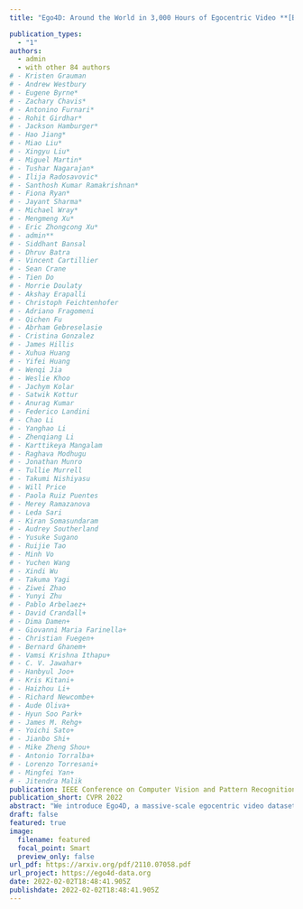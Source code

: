 ```yaml
---
title: "Ego4D: Around the World in 3,000 Hours of Egocentric Video **[Best Paper Nominee]**"

publication_types:
  - "1"
authors:
  - admin
  - with other 84 authors
# - Kristen Grauman
# - Andrew Westbury
# - Eugene Byrne*
# - Zachary Chavis*
# - Antonino Furnari*
# - Rohit Girdhar*
# - Jackson Hamburger*
# - Hao Jiang*
# - Miao Liu*
# - Xingyu Liu*
# - Miguel Martin*
# - Tushar Nagarajan*
# - Ilija Radosavovic*
# - Santhosh Kumar Ramakrishnan*
# - Fiona Ryan*
# - Jayant Sharma*
# - Michael Wray*
# - Mengmeng Xu*
# - Eric Zhongcong Xu*
# - admin**
# - Siddhant Bansal
# - Dhruv Batra
# - Vincent Cartillier
# - Sean Crane
# - Tien Do
# - Morrie Doulaty
# - Akshay Erapalli
# - Christoph Feichtenhofer
# - Adriano Fragomeni
# - Qichen Fu
# - Abrham Gebreselasie
# - Cristina Gonzalez
# - James Hillis
# - Xuhua Huang
# - Yifei Huang
# - Wenqi Jia
# - Weslie Khoo
# - Jachym Kolar
# - Satwik Kottur
# - Anurag Kumar
# - Federico Landini
# - Chao Li
# - Yanghao Li
# - Zhenqiang Li
# - Karttikeya Mangalam
# - Raghava Modhugu
# - Jonathan Munro
# - Tullie Murrell
# - Takumi Nishiyasu
# - Will Price
# - Paola Ruiz Puentes
# - Merey Ramazanova
# - Leda Sari
# - Kiran Somasundaram
# - Audrey Southerland
# - Yusuke Sugano
# - Ruijie Tao
# - Minh Vo
# - Yuchen Wang
# - Xindi Wu
# - Takuma Yagi
# - Ziwei Zhao
# - Yunyi Zhu
# - Pablo Arbelaez+
# - David Crandall+
# - Dima Damen+
# - Giovanni Maria Farinella+
# - Christian Fuegen+
# - Bernard Ghanem+
# - Vamsi Krishna Ithapu+
# - C. V. Jawahar+
# - Hanbyul Joo+
# - Kris Kitani+
# - Haizhou Li+
# - Richard Newcombe+
# - Aude Oliva+
# - Hyun Soo Park+
# - James M. Rehg+
# - Yoichi Sato+
# - Jianbo Shi+
# - Mike Zheng Shou+
# - Antonio Torralba+
# - Lorenzo Torresani+
# - Mingfei Yan+
# - Jitendra Malik
publication: IEEE Conference on Computer Vision and Pattern Recognition (CVPR), 2022 
publication_short: CVPR 2022
abstract: "We introduce Ego4D, a massive-scale egocentric video dataset and benchmark suite. It offers 3,670 hours of daily-life activity video spanning hundreds of scenarios (house-hold, outdoor, workplace, leisure, etc.) captured by 931 unique camera wearers from 74 worldwide locations and 9 different countries. The approach to collection is designed to uphold rigorous privacy and ethics standards, with consenting participants and robust de-identification procedures where relevant. Ego4D dramatically expands the volume of diverse egocentric video footage publicly available to the research community. Portions of the video are accompanied by audio, 3D meshes of the environment, eye gaze, stereo, and/or synchronized videos from multiple egocentric cameras at the same event. Furthermore, we present a host of new benchmark challenges centered around understanding the first-person visual experience in the past (querying an episodic memory), present (analyzing hand-object manipulation, audio-visual conversation, and social interactions), and future (forecasting activities). By publicly sharing this massive annotated dataset and benchmark suite, we aim to push the frontier of first-person perception."
draft: false
featured: true
image:
  filename: featured
  focal_point: Smart
  preview_only: false
url_pdf: https://arxiv.org/pdf/2110.07058.pdf
url_project: https://ego4d-data.org 
date: 2022-02-02T18:48:41.905Z
publishdate: 2022-02-02T18:48:41.905Z
---
```

